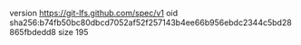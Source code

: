version https://git-lfs.github.com/spec/v1
oid sha256:b74fb50bc80dbcd7052af52f257143b4ee66b956ebdc2344c5bd28865fbdedd8
size 195
